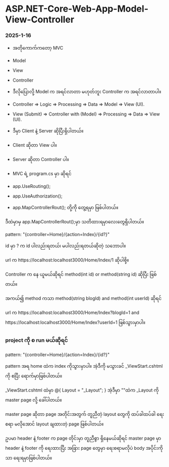 # ASP.NET-Core-Web-App-Model-View-Controller

### 2025-1-16
- အတိုကောက်ကတော့ MVC
- Model
- View
- Controller
- ဒီလိုပြောလို့ Model က အရင်လာတာ မဟုတ်ဘူး Controller က အရင်လာတာပါ။
  

- Controller => Logic => Processing => Data => Model => View (UI).

- View (Submit) => Controller with (Model) => Processing => Data => View (UI).

- ဒီမှာ Client နဲ့ Server ဆိုပြီးရှိပါတယ်။

- Client ဆိုတာ View ပါ။
- Server ဆိုတာ Controller ပါ။

- MVC ရဲ့ program.cs မှာ ဆိုရင်
- app.UseRouting();
- app.UseAuthorization();
- app.MapControllerRout();
တို့ကို တွေ့ရမှာ ဖြစ်ပါတယ်။

ဒီထဲမှာမှ app.MapControllerRout();မှာ သတိထားရမှာလေးတွေရှိပါတယ်။ 

pattern: "{controller=Home}/{action=Index}/{id?}"

id မှာ ? က id ပါလည်းရတယ်၊ မပါလည်းရတယ်ဆိုတဲ့ သဘောပါ။ 

url က
https://localhost:localhost3000/Home/Index/1 ဆိုပါစို့။ 

Controller က နေ ယူမယ်ဆိုရင် method(int id) or method(string id)
ဆိုပြီး ဖြစ်တယ်။ 

အကယ်၍ method ကသာ method(string blogId) and  method(int userId) ဆိုရင်

url က 
https://localhost:localhost3000/Home/Index?blogId=1 and https://localhost:localhost3000/Home/Index?userId=1  ဖြစ်သွားမှာပါ။ 

### project ကို စ run မယ်ဆိုရင်

pattern: "{controller=Home}/{action=Index}/{id?}"

pattern အရ home ထဲက index ကိုသွားမှာပါ။ အဲ့ဒီကို မသွားခင် _ViewStart.cshtml ကို စပြီး ရောက်မှာဖြစ်ပါတယ်။ 

_ViewStart.cshtml ထဲမှာ 
@{
 Layout = "_Layout";
}
အဲ့ဒီမှာ ""ထဲက _Layout ကို master page လို့ ခေါ်ပါတယ်။ 

master page ဆိုတာ page အတိုင်းအတွက် တူညီတဲ့ layout တွေကို ထပ်ခါထပ်ခါ ရေးစရာ မလိုအောင် layout ချထားတဲ့ page ဖြစ်ပါတယ်။ 

ဥပမာ header နဲ့ footer က page တိုင်းမှာ တူညီစွာ ရှိနေမယ်ဆိုရင် master page မှာ header နဲ့ footer ကို ရေးထားပြီး အခြား page တွေမှာ ရေးစရာမလိုပဲ body အပိုင်းကိုသာ ရေးရမှာဖြစ်ပါတယ်။ 



